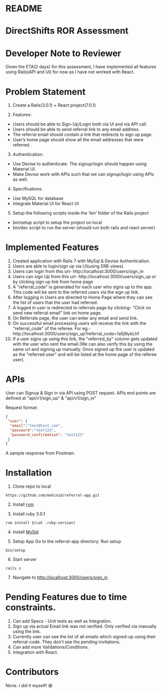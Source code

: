 # README

# DirectShifts ROR Assessment

# Developer Note to Reviewer
Given the ETA(2 days) for this assessment,
I have implemented all features using Rails(API and UI) for now as I have not worked with React.
# Problem Statement

1. Create a Rails(3.0.1) + React project(7.0.1)

2. Features:
- Users should be able to Sign-Up/Login both via UI and via API call.
- Users should be able to send referral link to any email address.
- The referral email should contain a link that redirects to sign up page.
- User’s home page should show all the email addresses that were referred.

3. Authentication:
- Use Devise to authenticate. The signup/login should happen using Material UI.
- Make Devise work with APIs such that we can signup/login using APIs as well.

4. Specifications:
- Use MySQL for database
- Integrate Material UI for React UI

5. Setup the following scripts inside the ‘bin’ folder of the Rails project
- bin/setup script to setup the project on local
- bin/dev script to run the server (should run both rails and react server)

# Implemented Features

1. Created application with Rails 7 with MySql & Devise Authentication.
2. Users are able to login/sign up via UI(using ERB views).
3. Users can login from this url- http://localhost:3000/users/sign_in
4. Users can sign Up from this url- http://localhost:3000/users/sign_up or by clicking sign up link from home page
5. A "referral_code" is generated for each user who signs up to the app. This code will be sent to the referred users via the sign up link.
6. After logging in Users are directed to Home Page where they can see the list of users that the user had referred.
7. A logged in user is redirected to referrals page by clicking- "Click on send new referral email" link on home page.
8. On Referrals page, the user can enter any email and send link.
7. On successful email processing users will receive the link with the "referral_code" of the referee. For eg.- http://localhost:3000/users/sign_up?referral_code=1a5jNykLhf
8. If a user signs up using this link, the "referred_by" column gets updated with the user who sent the email.(We can also verify this by using the same url and signing up manually. Once signed up the user is updated as the "referred user" and will be listed at the home page of the referee user).

# APIs
User can Signup & Sign in via API using POST request.
APIs end points are defined at "api/v1/sign_up" & "api/v1/sign_in"

Request format:

```json
{
 "user": {
  "email":"test@test.com",
  "password":"test123",
  "password_confirmation": "test123"
 }
}
```
A sample response from Postman:


# Installation

1. Clone repo to local
```
https://github.com/mohinid/referral-app.git
```

2. Install [rvm](https://rvm.io/)

3. Install ruby 3.0.1
```
rvm install $(cat .ruby-version)
```
4. Install [MySql](https://dev.mysql.com/doc/refman/8.0/en/installing.html)

5. Setup App
Go to the referral-app directory. Run setup
```
bin/setup
```
6. Start server
```
rails s
```
7. Navigate to [http://localhost:3000/users/sign_in](http://localhost:3000/users/sign_in)

# Pending Features due to time constraints.
1. Can add Specs - Unit tests as well as Integration.
2. Sign up via actual Email link was not verified. Only verified via manually using the link.
3. Currently user can see the list of all emails which signed-up using their referral-code. They don't see the pending invitations.
4. Can add more Validations/Conditions.
5. Integration with React.

# Contributors
None. I did it myself! 😄
